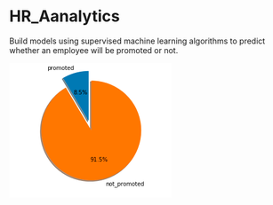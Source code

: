 # HR_Aanalytics
Build models using supervised machine learning algorithms to predict whether an employee will be promoted or not.

![alt text](https://github.com/vgautam99/HR_Aanalytics/blob/master/class_distribution.png)
